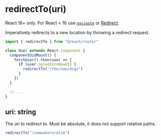 # redirectTo(uri)

React 16+ only. For React < 16 use [`navigate`](../navigate) or [Redirect](../Redirect).

Imperatively redirects to a new location by throwing a redirect request.

```jsx
import { redirectTo } from "@reach/router"

class User extends React.Component {
  componentDidMount() {
    fetchUser().then(user => {
      if (user.optedIntoNewUI) {
        redirectTo("/the/new/digs")
      }
    })
  }

  // ...
}
```

## uri: string

The uri to redirect to. Must be absolute, it does not support relative paths.

```jsx
redirectTo("/somewhere/else")
```
